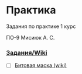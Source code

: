 # Практика

Задания по практике 1 курс

ПО-9 Мисиюк А. С.

### [Задания/Wiki](https://github.com/11ALX11/Practice_1kurs/wiki)

- [ ] [Битовая маска (wiki)](https://github.com/11ALX11/Practice_1kurs/wiki/Task1.-%D0%A0%D0%B0%D0%B1%D0%BE%D1%82%D0%B0-%D1%81-%D0%B1%D0%B8%D1%82%D0%BE%D0%B2%D0%BE%D0%B9-%D0%BC%D0%B0%D1%81%D0%BA%D0%BE%D0%B9)
